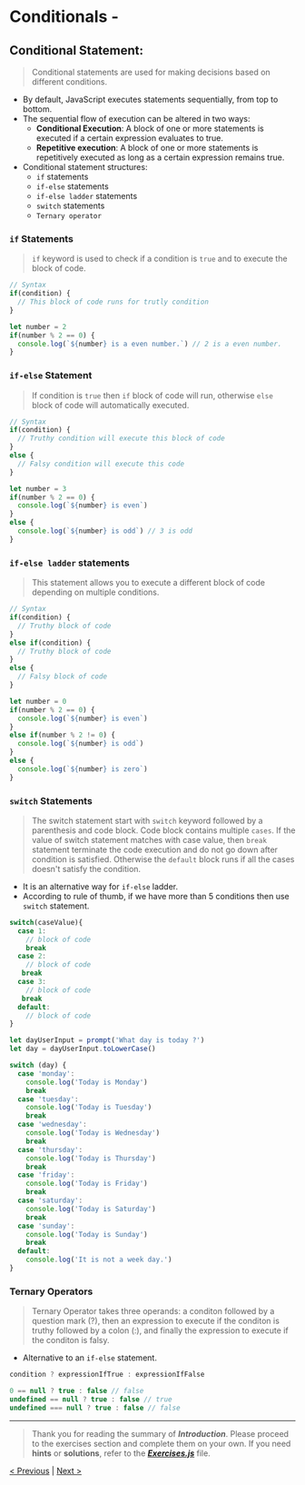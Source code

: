# Conditionals - 

## Conditional Statement:
> Conditional statements are used for making decisions based on different conditions.
- By default, JavaScript executes statements sequentially, from top to bottom.
- The sequential flow of execution can be altered in two ways:
  - **Conditional Execution**: A block of one or more statements is executed if a certain expression evaluates to true.
  - **Repetitive execution**: A block of one or more statements is repetitively executed as long as a certain expression remains true.
- Conditional statement structures:
  - `if` statements
  - `if-else` statements
  - `if-else ladder` statements
  - `switch` statements
  - `Ternary operator` 

### `if` Statements
> `if` keyword is used to check if a condition is `true` and to execute the block of code.
```js
// Syntax
if(condition) {
  // This block of code runs for trutly condition
}
```
```js
let number = 2
if(number % 2 == 0) {
  console.log(`${number} is a even number.`) // 2 is a even number.
}
```

### `if-else` Statement
> If condition is `true` then `if` block of code will run, otherwise `else` block of code will automatically executed.
```js
// Syntax
if(condition) {
  // Truthy condition will execute this block of code
}
else {
  // Falsy condition will execute this code
}
```
```js
let number = 3
if(number % 2 == 0) {
  console.log(`${number} is even`)
}
else {
  console.log(`${number} is odd`) // 3 is odd
}
```

### `if-else ladder` statements
> This statement allows you to execute a different block of code depending on multiple conditions.
```js
// Syntax
if(condition) {
  // Truthy block of code
}
else if(condition) {
  // Truthy block of code
}
else {
  // Falsy block of code
}
```
```js
let number = 0
if(number % 2 == 0) {
  console.log(`${number} is even`)
}
else if(number % 2 != 0) {
  console.log(`${number} is odd`)
}
else {
  console.log(`${number} is zero`)
}
```

### `switch` Statements
> The switch statement start with `switch` keyword followed by a parenthesis and code block. Code block contains multiple `cases`. If the value of switch statement matches with case value, then `break` statement terminate the code execution and do not go down after condition is satisfied. Otherwise the `default` block runs if all the cases doesn't satisfy the condition.
- It is an alternative way for `if-else` ladder. 
- According to rule of thumb, if we have more than 5 conditions then use `switch` statement.
```js
switch(caseValue){
  case 1:
    // block of code
    break
  case 2:
    // block of code
   break
  case 3:
    // block of code
   break
  default:
    // block of code
}
```
```js
let dayUserInput = prompt('What day is today ?')
let day = dayUserInput.toLowerCase()

switch (day) {
  case 'monday':
    console.log('Today is Monday')
    break
  case 'tuesday':
    console.log('Today is Tuesday')
    break
  case 'wednesday':
    console.log('Today is Wednesday')
    break
  case 'thursday':
    console.log('Today is Thursday')
    break
  case 'friday':
    console.log('Today is Friday')
    break
  case 'saturday':
    console.log('Today is Saturday')
    break
  case 'sunday':
    console.log('Today is Sunday')
    break
  default:
    console.log('It is not a week day.')
}
```

### Ternary Operators
> Ternary Operator takes three operands: a conditon followed by a question mark (?), then an expression to execute if the conditon is truthy followed by a colon (:), and finally the expression to execute if the conditon is falsy.
- Alternative to an `if-else` statement.
```js
condition ? expressionIfTrue : expressionIfFalse
```
```js
0 == null ? true : false // false
undefined == null ? true : false // true
undefined === null ? true : false // false
```
---
> Thank you for reading the summary of ***Introduction***. Please proceed to the exercises section and complete them on your own. If you need **hints** or **solutions**, refer to the ***[Exercises.js](https://github.com/mohdahsanrazakhan/30-Days-Of-JavaScript/blob/main/Day%2004/Exercises.js)*** file.

[< Previous](https://github.com/mohdahsanrazakhan/30-Days-Of-JavaScript/tree/main/Day%2003) | [Next >](https://github.com/mohdahsanrazakhan/30-Days-Of-JavaScript/tree/main/Day%2005)